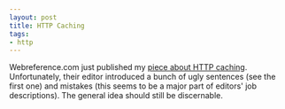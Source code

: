 ```yaml
---
layout: post
title: HTTP Caching
tags:
- http
---
```


Webreference.com just published my [piece about HTTP caching][link].
Unfortunately, their editor introduced a bunch of ugly sentences (see
the first one) and mistakes (this seems to be a major part of editors'
job descriptions). The general idea should still be discernable.

[link]: href="http://www.webreference.com/internet/http/
